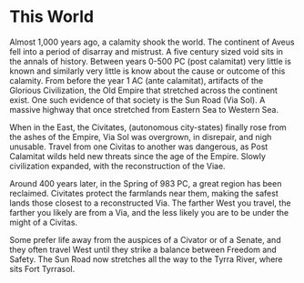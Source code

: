 # This World
Almost 1,000 years ago, a calamity shook the world. The continent of Aveus fell into a period of disarray and mistrust. A five century sized void sits in the annals of history. Between years 0-500 PC (post calamitat) very little is known and similarly very little is know about the cause or outcome of this calamity. From before the year 1 AC (ante calamitat), artifacts of the Glorious Civilization, the Old Empire that stretched across the continent exist. One such evidence of that society is the Sun Road (Via Sol). A massive highway that once stretched from Eastern Sea to Western Sea. 

When in the East, the Civitates, (autonomous city-states) finally rose from the ashes of the Empire, Via Sol was overgrown, in disrepair, and nigh unusable. Travel from one Civitas to another was dangerous, as Post Calamitat wilds held new threats since the age of the Empire. Slowly civilization expanded, with the reconstruction of the Viae. 

Around 400 years later, in the Spring of 983 PC, a great region has been reclaimed. Civitates protect the farmlands near them, making the safest lands those closest to a reconstructed Via. The farther West you travel, the farther you likely are from a Via, and the less likely you are to be under the might of a Civitas.

Some prefer life away from the auspices of a Civator or of a Senate, and they often travel West until they strike a balance between Freedom and Safety. The Sun Road now stretches all the way to the Tyrra River, where sits Fort Tyrrasol.
